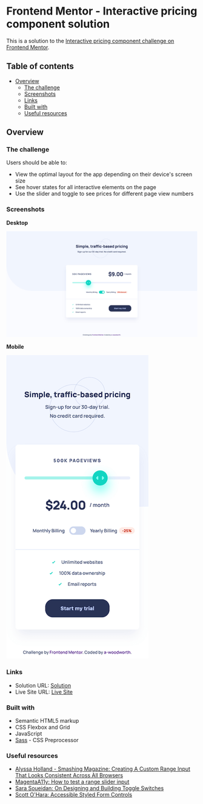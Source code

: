 # Frontend Mentor - Interactive pricing component solution

This is a solution to the [Interactive pricing component challenge on Frontend Mentor](https://www.frontendmentor.io/challenges/interactive-pricing-component-t0m8PIyY8).

## Table of contents

- [Overview](#overview)
  - [The challenge](#the-challenge)
  - [Screenshots](#screenshots)
  - [Links](#links)
  - [Built with](#built-with)
  - [Useful resources](#useful-resources)

## Overview

### The challenge

Users should be able to:

- View the optimal layout for the app depending on their device's screen size
- See hover states for all interactive elements on the page
- Use the slider and toggle to see prices for different page view numbers

### Screenshots

**Desktop**

![Desktop Sceenshot](/screenshots/desktop-screenshot-1440px.png)

**Mobile**

![Mobile Sceenshot](/screenshots/mobile-screenshot-375px.png)

### Links
- Solution URL: [Solution](https://www.frontendmentor.io/solutions/interactive-pricing-component-built-with-css-grid-and-javascript-EOlM1L5Mbj)
- Live Site URL: [Live Site](https://a-woodworth.github.io/interactive_pricing_component/)

### Built with

- Semantic HTML5 markup
- CSS Flexbox and Grid
- JavaScript
- [Sass](https://sass-lang.com/) - CSS Preprocessor

### Useful resources

- [Alyssa Holland - Smashing Magazine: Creating A Custom Range Input That Looks Consistent Across All Browsers](https://www.smashingmagazine.com/2021/12/create-custom-range-input-consistent-browsers/)
- [MagentaA11y: How to test a range slider input](https://www.magentaa11y.com/checklist-web/range-slider/)
- [Sara Soueidan: On Designing and Building Toggle Switches](https://www.sarasoueidan.com/blog/toggle-switch-design/)
- [Scott O'Hara: Accessible Styled Form Controls](https://scottaohara.github.io/a11y_styled_form_controls/src/radio-button--switch/)
